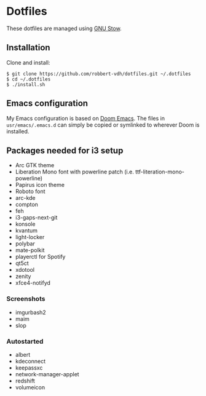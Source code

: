 # Dotfiles
These dotfiles are managed using
[GNU Stow](https://www.gnu.org/software/stow/stow.html).

## Installation

Clone and install:

```shell
$ git clone https://github.com/robbert-vdh/dotfiles.git ~/.dotfiles
$ cd ~/.dotfiles
$ ./install.sh
```

## Emacs configuration

My Emacs configuration is based on [Doom
Emacs](https://github.com/hlissner/doom-emacs). The files in
`usr/emacs/.emacs.d` can simply be copied or symlinked to wherever Doom is
installed.

## Packages needed for i3 setup

-   Arc GTK theme
-   Liberation Mono font with powerline patch (i.e. ttf-literation-mono-powerline)
-   Papirus icon theme
-   Roboto font
-   arc-kde
-   compton
-   feh
-   i3-gaps-next-git
-   konsole
-   kvantum
-   light-locker
-   polybar
-   mate-polkit
-   playerctl for Spotify
-   qt5ct
-   xdotool
-   zenity
-   xfce4-notifyd

### Screenshots

-   imgurbash2
-   maim
-   slop

### Autostarted

-   albert
-   kdeconnect
-   keepassxc
-   network-manager-applet
-   redshift
-   volumeicon
